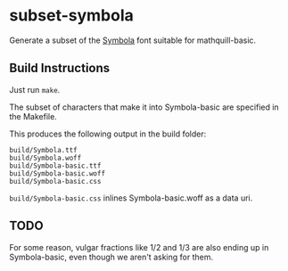 # subset-symbola
Generate a subset of the [Symbola](http://users.teilar.gr/~g1951d/) font suitable for mathquill-basic.

## Build Instructions

Just run `make`.

The subset of characters that make it into Symbola-basic are specified in the Makefile.

This produces the following output in the build folder:

```
build/Symbola.ttf
build/Symbola.woff
build/Symbola-basic.ttf
build/Symbola-basic.woff
build/Symbola-basic.css
```

`build/Symbola-basic.css` inlines Symbola-basic.woff as a data uri.

## TODO
For some reason, vulgar fractions like 1/2 and 1/3 are also ending up in Symbola-basic, even though we aren't asking for them.
